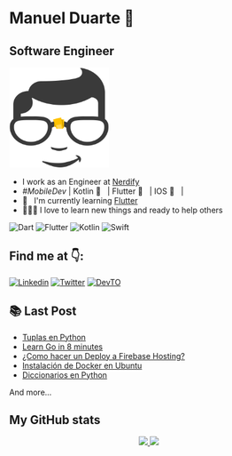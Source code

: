 # Manuel Duarte 🤖

## Software Engineer

<!-- [nerdify_logo]: resources/logo.png -->

   <img height="180em" src="resources/logo.png"/>

- I work as an Engineer at [Nerdify](https://github.com/nerdify)
- _#MobileDev_ | Kotlin 💜 &nbsp; | Flutter 💙 &nbsp; | IOS 🧡 &nbsp; |
- 📖 &nbsp; I'm currently learning [Flutter](https://github|.com/flutter/flutter)
- 👨🏻‍💻 I love to learn new things and ready to help others

![Dart](https://img.shields.io/badge/Dart-00599C?style=flat&logo=dart&logoColor=white)
![Flutter](https://img.shields.io/badge/Flutter-%2302569B.svg?style=flat&&logo=Flutter&logoColor=white)
![Kotlin](https://img.shields.io/badge/kotlin-766DB2?style=flat&logo=kotlin&logoColor=white)
![Swift](https://img.shields.io/badge/swift-%23FA7343.svg?style=flat&e&logo=swift&logoColor=white)

## Find me at 👇:

[![Linkedin](https://img.shields.io/badge/Linkedin-0077B5?style=for-the-badge&logo=linkedin&logoColor=white)](https://www.linkedin.com/in/manuelduarte077/)
[![Twitter](https://img.shields.io/badge/Twitter-1DA1F2?style=for-the-badge&logo=twitter&logoColor=white)](https://twitter.com/manuelduarte077)
[![DevTO](https://img.shields.io/badge/DevTO-080808?style=for-the-badge&logo=dev.to&logoColor=white)](https://dev.to/manuelduarte077)

## 📚 Last Post

<!-- YT:START -->

- [Tuplas en Python](https://dev.to/manuelduarte077/tuplas-en-python-tuple-5e52)
- [Learn Go in 8 minutes ](https://dev.to/manuelduarte077/learn-go-in-8-minutes-59ph)
- [¿Como hacer un Deploy a Firebase Hosting?](https://dev.to/manuelduarte077/como-hacer-un-deploy-a-firebase-hosting-1d1j)
- [Instalación de Docker en Ubuntu](https://dev.to/manuelduarte077/instalacion-de-docker-en-ubuntu-4mhf)
- [Diccionarios en Python](https://dev.to/manuelduarte077/diccionarios-en-python-4h3n)
<!-- YT:END -->

And more...

## My GitHub stats

<p align="center">
  <a href="https://github.com/manuelduarte077">
    <img height="180em" src="https://github-readme-stats-eight-theta.vercel.app/api?username=manuelduarte077&show_icons=true&theme=buefy&count_private=true"/>
    <img height="180em" src="https://github-readme-stats-eight-theta.vercel.app/api/top-langs/?username=manuelduarte077&layout=compact&langs_count=8&theme=buefy&count_private=true"/>
  </a>  
</p>

<!--START_SECTION:waka-->
<!--END_SECTION:waka-->
